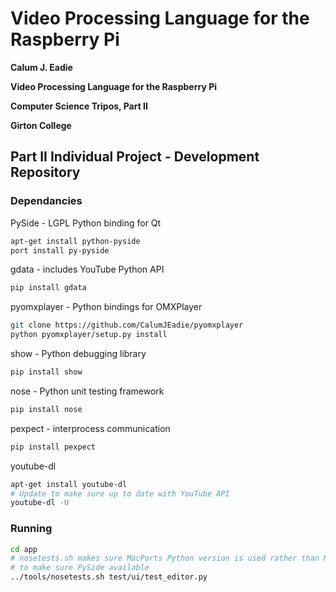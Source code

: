# Video Processing Language for the Raspberry Pi

**Calum J. Eadie**

**Video Processing Language for the Raspberry Pi**

**Computer Science Tripos, Part II**

**Girton College**

## Part II Individual Project - Development Repository

### Dependancies

PySide - LGPL Python binding for Qt

```sh
apt-get install python-pyside
port install py-pyside
```

gdata - includes YouTube Python API

```sh
pip install gdata
```

pyomxplayer - Python bindings for OMXPlayer

```sh
git clone https://github.com/CalumJEadie/pyomxplayer
python pyomxplayer/setup.py install
```

show - Python debugging library

```sh
pip install show
```

nose - Python unit testing framework

```sh
pip install nose
```

pexpect - interprocess communication

```sh
pip install pexpect
```

youtube-dl

```sh
apt-get install youtube-dl
# Update to make sure up to date with YouTube API
youtube-dl -U
```


### Running

```sh
cd app
# nosetests.sh makes sure MacPorts Python version is used rather than Mac version
# to make sure PySide available
../tools/nosetests.sh test/ui/test_editor.py
```
